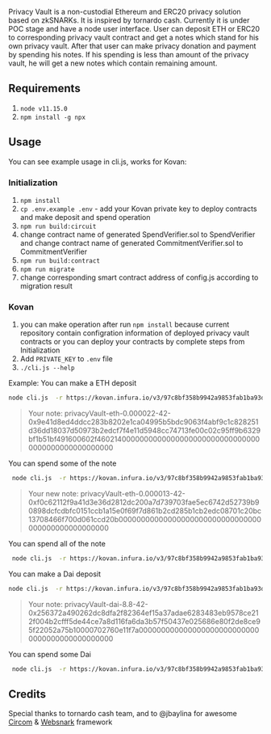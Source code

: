 
Privacy Vault is a non-custodial Ethereum and ERC20 privacy solution based on zkSNARKs. It is inspired by tornardo cash. Currently it is under POC stage and have a node user interface. User can deposit ETH or ERC20 to corresponding privacy vault contract and get a notes which stand for his own privacy vault. After that user can make privacy donation and payment by spending his notes. If his spending is less than amount of the privacy vault, he will get a new notes which contain remaining amount. 


## Requirements
1. `node v11.15.0`
2. `npm install -g npx`

## Usage

You can see example usage in cli.js, works for Kovan:
### Initialization
1. `npm install`
1. `cp .env.example .env` - add your Kovan private key to deploy contracts and make deposit and spend operation
1. `npm run build:circuit`
1.  change contract name of generated SpendVerifier.sol to SpendVerifier and change contract name of generated CommitmentVerifier.sol to CommitmentVerifier
1. `npm run build:contract`
1. `npm run migrate`
1. change corresponding smart contract address of config.js according to migration result


### Kovan
1. you can make operation after run `npm install` because current repository contain configration information of deployed privacy vault contracts or you can deploy your contracts by complete steps from Initialization
1. Add `PRIVATE_KEY` to `.env` file
1. `./cli.js --help`

Example:
You can make a ETH deposit
```bash
node cli.js  -r https://kovan.infura.io/v3/97c8bf358b9942a9853fab1ba93dc5b3 deposit  eth 0.000022
```
> Your note: privacyVault-eth-0.000022-42-0x9e41d8ed4ddcc283b8202e1ca04995b5bdc9063f4abf9c1c828251d36dd18037d50973b2edcf7f4e11d5948cc74713fe00c02c95ff9b6329bf1b51bf491600602f46021400000000000000000000000000000000000000000000000000

You can spend some of the note
```bash
 node cli.js  -r https://kovan.infura.io/v3/97c8bf358b9942a9853fab1ba93dc5b3 spend  privacyVault-eth-0.000022-42-0x9e41d8ed4ddcc283b8202e1ca04995b5bdc9063f4abf9c1c828251d36dd18037d50973b2edcf7f4e11d5948cc74713fe00c02c95ff9b6329bf1b51bf491600602f46021400000000000000000000000000000000000000000000000000 0x5d410946650c04d5BC236317e54406F3E9C7E77A 0.000009
```
> Your new note: 
privacyVault-eth-0.000013-42-0xf0c62112f9a41d3e36d2812dc200a7d739703fae5ec6742d52739b90898dcfcdbfc0151ccb1a15e0f69f7d861b2cd285b1cb2edc08701c20bc13708466f700d061ccd20b00000000000000000000000000000000000000000000000000

You can spend all of the note
```bash
 node cli.js  -r https://kovan.infura.io/v3/97c8bf358b9942a9853fab1ba93dc5b3 spend  privacyVault-eth-0.000013-42-0xf0c62112f9a41d3e36d2812dc200a7d739703fae5ec6742d52739b90898dcfcdbfc0151ccb1a15e0f69f7d861b2cd285b1cb2edc08701c20bc13708466f700d061ccd20b00000000000000000000000000000000000000000000000000 0x5d410946650c04d5BC236317e54406F3E9C7E77A 0.000013
```

You can make a Dai deposit
```bash
node cli.js  -r https://kovan.infura.io/v3/97c8bf358b9942a9853fab1ba93dc5b3 deposit  dai 8.8
```
> Your note: privacyVault-dai-8.8-42-0x256372a490262dc8dfa2f82364ef15a37adae6283483eb9578ce212f004b2cfff5de44ce7a8d116fa6da3b57f50437e025686e80f2de8ce95f22052a75b10000702760e11f7a0000000000000000000000000000000000000000000000

You can spend some Dai
```bash
 node cli.js  -r https://kovan.infura.io/v3/97c8bf358b9942a9853fab1ba93dc5b3 spend  privacyVault-dai-8.8-42-0x256372a490262dc8dfa2f82364ef15a37adae6283483eb9578ce212f004b2cfff5de44ce7a8d116fa6da3b57f50437e025686e80f2de8ce95f22052a75b10000702760e11f7a0000000000000000000000000000000000000000000000 0x5d410946650c04d5BC236317e54406F3E9C7E77A 3
```

## Credits

Special thanks to tornardo cash team,
and to @jbaylina for awesome [Circom](https://github.com/iden3/circom) & [Websnark](https://github.com/iden3/websnark) framework

